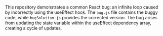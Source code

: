 This repository demonstrates a common React bug: an infinite loop caused by incorrectly using the useEffect hook.  The `bug.js` file contains the buggy code, while `bugSolution.js` provides the corrected version. The bug arises from updating the state variable within the useEffect dependency array, creating a cycle of updates.